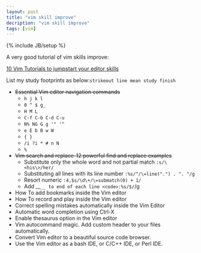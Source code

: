 ```yaml
---
layout: post
title: "vim skill improve"
decription: "vim skill improve"
tags: [vim]
---
```

{% include JB/setup %}

A very good tutorial of vim skills improve:

[10 Vim Tutorials to jumpstart your editor skills](http://www.thegeekstuff.com/2010/04/vim-editor-tutorial/)

List my study footprints as below:`strikeout line mean study finish`

* <del>Essential Vim editor navigation commands</del>
  * `h j k l`
  * `0 ^ $ g_`
  * `H M L`
  * `C-f C-b C-d C-u`
  * `N% NG G g '" '^`
  * `e E b B w W`
  * `{ }`
  * `/i ?i * # n N`
  * `%`
* <del>Vim search and replace-12 powerful find and replace examples</del>
  * Substitute only the whole word and not partial match `:s/\<his\>/her/`
  * Substituting all lines with its line number `:%s/^/\=line(".") . ". "/g`
  * Resort numeric `:4,$s/\d\+/\=submatch(0) + 1/`
  * Add __`__ to end of each line <code>:%s/$/`/g</code>
* How To add bookmarks inside the Vim editor
* How To record and play inside the Vim editor
* Correct spelling mistakes automatically inside the Vim Editor
* Automatic word completion using Ctrl-X
* Enable thesaurus option in the Vim editor
* Vim autocommand magic. Add custom header to your files automatically.
* Convert Vim editor to a beautiful source code browser.
* Use the Vim editor as a bash IDE, or C/C++ IDE, or Perl IDE.
